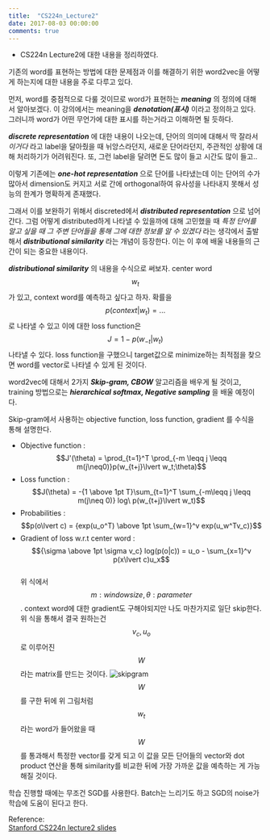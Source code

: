 ```yaml
---
title:  "CS224n_Lecture2"
date: 2017-08-03 00:00:00
comments: true
---
```


- CS224n Lecture2에 대한 내용을 정리하였다.

기존의 word를 표현하는 방법에 대한 문제점과 이를 해결하기 위한 word2vec을 어떻게 하는지에 대한
내용을 주로 다루고 있다.

먼저, word를 중점적으로 다룰 것이므로 word가 표현하는 ***meaning*** 의 정의에 대해서 알아보겠다.
이 강의에서는 meaning을  ***denotation(표시)*** 이라고 정의하고 있다. 그러니까 word가 어떤 무언가에 대한
표시를 하는거라고 이해하면 될 듯하다.

***discrete representation*** 에 대한 내용이 나오는데, 단어의 의미에 대해서 딱 잘라서 *이거다* 라고 label을 달아줬을 때
뉘앙스라던지, 새로운 단어라던지, 주관적인 상황에 대해 처리하기가 어려워진다.
또, 그런 label을 달려면 돈도 많이 들고 시간도 많이 들고.. <br>

이렇게 기존에는 ***one-hot representation*** 으로 단어를 나타냈는데 이는 단어의 수가 많아서 dimension도 커지고
서로 간에 orthogonal하여 유사성을 나타내지 못해서 성능의 한계가 명확하게 존재했다.

그래서 이를 보완하기 위해서 discreted에서 ***distributed representation*** 으로 넘어간다.
그럼 어떻게 distributed하게 나타낼 수 있을까에 대해 고민했을 때 *특정 단어를 알고 싶을 때 그 주변 단어들을 통해
그에 대한 정보를 알 수 있겠다* 라는 생각에서 출발해서 ***distributional similarity*** 라는 개념이 등장한다.
이는 이 후에 배울 내용들의 근간이 되는 중요한 내용이다.

***distributional similarity*** 의 내용을 수식으로 써보자. center word $$w_t$$가 있고, context word를 예측하고 싶다고 하자.
확률을 $$p(context|w_t) = ...$$ 로 나타낼 수 있고 이에 대한 loss function은 $$J = 1-p(w_{-t}\lvert w_t)$$ 나타낼 수 있다.
loss function을 구했으니 target값으로 minimize하는 최적점을 찾으면 word를 vector로 나타낼 수 있게 된 것이다.

word2vec에 대해서 2가지 ***Skip-gram, CBOW*** 알고리즘을 배우게 될 것이고, training 방법으로는 ***hierarchical softmax, Negative sampling*** 을 배울
예정이다.

Skip-gram에서 사용하는 objective function, loss function, gradient 를 수식을 통해 설명한다.
- Objective function : $$J'(\theta) = \prod_{t=1}^T \prod_{-m \leqq j \leqq m(j\neq0)}p(w_{t+j}\lvert w_t;\theta)$$
- Loss function : $$J(\theta) = -{1 \above 1pt T}\sum_{t=1}^T \sum_{-m\leqq j \leqq m(j\neq 0)} log\ p(w_{t+j}\lvert w_t)$$
- Probabilities : $$p(o\lvert c) = {exp(u_o^T) \above 1pt \sum_{w=1}^v exp(u_w^Tv_c)}$$
- Gradient of loss w.r.t center word : $${\sigma \above 1pt \sigma v_c} log(p(o|c)) = u_o - \sum_{x=1}^v p(x\lvert c)u_x$$ <br>
위 식에서 $$m : window size, \theta : parameter$$.
context word에 대한 gradient도 구해야되지만 나도 마찬가지로 일단 skip한다.
위 식을 통해서 결국 원하는건 $$v_c, u_o$$로 이루어진 $$W$$라는 matrix를 만드는 것이다.
![skipgram](https://kymkh0902.github.io/images/Lecture2_skipgram.PNG) <br>
$$W$$를 구한 뒤에 위 그림처럼 $$w_t$$라는 word가 들어왔을 때 $$W$$를 통과해서 특정한 vector를
갖게 되고 이 값을 모든 단어들의 vector와 dot product 연산을 통해 similarity를 비교한 뒤에
가장 가까운 값을 예측하는 게 가능해질 것이다.

학습 진행할 때에는 무조건 SGD를 사용한다. Batch는 느리기도 하고 SGD의 noise가 학습에 도움이 된다고 한다.

Reference: <br>
[Stanford CS224n lecture2 slides](http://web.stanford.edu/class/cs224n/lectures/cs224n-2017-lecture2.pdf)
